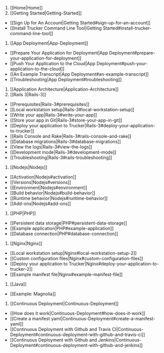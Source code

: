 1. [[Home|Home]]
1. [[Getting Started|Getting-Started]]
  * [[Sign Up for An Account|Getting Started#sign-up-for-an-account]]
  * [[Install Trucker Command Line Tool|Getting Started#install-trucker-command-line-tool]]
1. [[App Deployment|App-Deployment]]
  * [[Prepare Your Application for Deployment|App Deployment#prepare-your-application-for-deployment]]
  * [[Push Your Application to the Cloud|App Deployment#push-your-application-to-the-cloud]]
  * [[An Example Transcript|App Deployment#an-example-transcript]]
  * [[Troubleshooting|App Deployment#troubleshooting]]
1. [[Application Architecture|Application-Architecture]]
1. [[Rails 3|Rails-3]]
  * [[Prerequisites|Rails-3#prerequisites]]
  * [[Local workstation setup|Rails-3#local-workstation-setup]]
  * [[Write your app|Rails-3#write-your-app]]
  * [[Store your app in Git|Rails-3#store-your-app-in-git]]
  * [[Deploy your application to Trucker|Rails-3#deploy-your-application-to-trucker]]
  * [[Rails Console and Rake|Rails-3#rails-console-and-rake]]
  * [[Database migrations|Rails-3#database-migrations]]
  * [[View the logs|Rails-3#view-the-logs]]
  * [[Development mode|Rails-3#development-mode]]
  * [[Troubleshooting|Rails-3#rails-troubleshooting]]
1. [[Nodejs|Nodejs]]
  * [[Activation|Nodejs#activation]]
  * [[Versions|Nodejs#versions]]
  * [[Environment|Nodejs#environment]]
  * [[Build behavior|Nodejs#build-behavior]]
  * [[Runtime behavior|Nodejs#runtime-behavior]]
  * [[Add-ons|Nodejs#add-ons]]
1. [[PHP|PHP]]
  * [[Persistent data storage|PHP#persistent-data-storage]]
  * [[Example application|PHP#example-application]]
  * [[Database connection|PHP#database-connection]]
1. [[Nginx|Nginx]]
  * [[Local workstation setup|Nginx#local-workstation-setup-2]]
  * [[Custom configuration files|Nginx#custom-configuration-files]]
  * [[Deploy your application to Trucker|Nginx#deploy-your-application-to-trucker-2]]
  * [[Example manifest file|Nginx#example-manifest-file]]
1. [[Java]]
  * [[Example: Magnolia]]
1. [[Continuous Deployment|Continuous-Deployment]]
  * [[How does it work|Continuous-Deployment#how-does-it-work]]
  * [[Create a manifest yaml|Continuous-Deployment#create-a-manifest-yaml]]
  * [[Continuous Deployment with Github and Travis CI|Continuous-Deployment#continuous-deployment-with-github-and-travis-ci]]
  * [[Continuous Deployment with Github and Jenkins|Continuous-Deployment#continuous-deployment-with-github-and-jenkins]]
